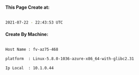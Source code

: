 
   
#### This Page Create at:

```bash

2021-07-22 - 22:43:53 UTC

```

#### Create By Machine:

```bash

Host Name : fv-az75-468

platform  : Linux-5.8.0-1036-azure-x86_64-with-glibc2.31

Ip Local  : 10.1.0.44

```


